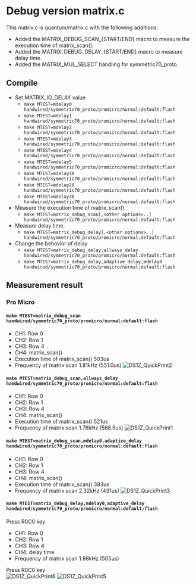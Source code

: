 # Debug version matrix.c

This matrix.c is quantum/matrix.c with the following additions:

* Added the MATRIX_DEBUG_SCAN_{START/END} macro to measure the execution time of matrix_scan().
* Added the MATRIX_DEBUG_DELAY_{START/END} macro to measure delay time.
* Added the MATRIX_MUL_SELECT handling for symmetric70_proto.

## Compile

* Set MATRIX_IO_DELAY value
  * `make MTEST=mdelay0 handwired/symmetric70_proto/promicro/normal:default:flash`
  * `make MTEST=mdelay1 handwired/symmetric70_proto/promicro/normal:default:flash`
  * `make MTEST=mdelay2 handwired/symmetric70_proto/promicro/normal:default:flash`
  * `make MTEST=mdelay3 handwired/symmetric70_proto/promicro/normal:default:flash`
  * `make MTEST=mdelay4 handwired/symmetric70_proto/promicro/normal:default:flash`
  * `make MTEST=mdelay5 handwired/symmetric70_proto/promicro/normal:default:flash`
  * `make MTEST=mdelay10 handwired/symmetric70_proto/promicro/normal:default:flash`
  * `make MTEST=mdelay20 handwired/symmetric70_proto/promicro/normal:default:flash`
  * `make MTEST=mdelay30 handwired/symmetric70_proto/promicro/normal:default:flash`
* Measure the execution time of matrix_scan()
  * `make MTEST=matrix_debug_scan[,<other options>..] handwired/symmetric70_proto/promicro/normal:default:flash`
* Measure delay time.
  * `make MTEST=matrix_debug_delay[,<other options>..] handwired/symmetric70_proto/promicro/normal:default:flash`
* Change the behavior of delay
  * `make MTEST=matrix_debug_delay,allways_delay handwired/symmetric70_proto/promicro/normal:default:flash`
  * `make MTEST=matrix_debug_delay,adaptive_delay,mdelay0 handwired/symmetric70_proto/promicro/normal:default:flash`

## Measurement result
### Pro Micro
#### `make MTEST=matrix_debug_scan handwired/symmetric70_proto/promicro/normal:default:flash`
 - CH1: Row 0
 - CH2: Row 1
 - CH3: Row 4
 - CH4: matrix_scan()
 - Execution time of matrix_scan()  503us
 - Frequency of matrix scan 1.81kHz (551.0us)
 ![DS1Z_QuickPrint2](https://user-images.githubusercontent.com/2170248/115994477-0ba64400-a612-11eb-98ba-b8cc362f26ac.png)

#### `make MTEST=matrix_debug_scan,allways_delay handwired/symmetric70_proto/promicro/normal:default:flash`
 - CH1: Row 0
 - CH2: Row 1
 - CH3: Row 4
 - CH4: matrix_scan()
 - Execution time of matrix_scan()  521us
 - Frequency of matrix scan 1.76kHz (568.5us)
 ![DS1Z_QuickPrint1](https://user-images.githubusercontent.com/2170248/115994488-1660d900-a612-11eb-83b1-cd820607db03.png)

#### `make MTEST=matrix_debug_scan,mdelay0,adaptive_delay handwired/symmetric70_proto/promicro/normal:default:flash`
 - CH1: Row 0
 - CH2: Row 1
 - CH3: Row 4
 - CH4: matrix_scan()
 - Execution time of matrix_scan()  383us
 - Frequency of matrix scan 2.32kHz (431us)
 ![DS1Z_QuickPrint3](https://user-images.githubusercontent.com/2170248/115994939-034f0880-a614-11eb-861f-b83a31efa51a.png)

#### `make MTEST=matrix_debug_delay,mdelay0,adaptive_delay handwired/symmetric70_proto/promicro/normal:default:flash`
 Press R0C0 key
 - CH1: Row 0
 - CH2: Row 1
 - CH3: Row 4
 - CH4: delay time
 - Frequency of matrix scan 1.98kHz (505us)

Press R0C0 key  
![DS1Z_QuickPrint6](https://user-images.githubusercontent.com/2170248/115995982-7ce8f580-a618-11eb-870c-a043747d1288.png)
![DS1Z_QuickPrint5](https://user-images.githubusercontent.com/2170248/115995533-98eb9780-a616-11eb-8270-c1f145576b88.png)
